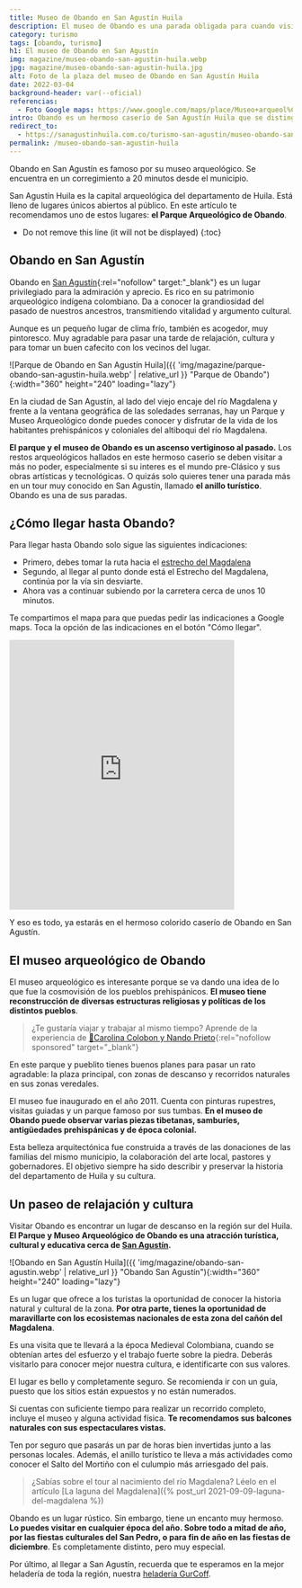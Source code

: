 ```yaml
---
title: Museo de Obando en San Agustín Huila
description: El museo de Obando es una parada obligada para cuando visitas San Agustín Huila. 🚙 Es parte del tour conocido como El Anillo Turístico. Conócelo 🗿.
category: turismo
tags: [obando, turismo]
h1: El museo de Obando en San Agustín
img: magazine/museo-obando-san-agustin-huila.webp
jpg: magazine/museo-obando-san-agustin-huila.jpg
alt: Foto de la plaza del museo de Obando en San Agustín Huila
date: 2022-03-04
background-header: var(--oficial)
referencias:
  - Foto Google maps: https://www.google.com/maps/place/Museo+arqueol%C3%B3gico+de+Obando/@1.939533,-76.2981777,3a,75y,90t/data=!3m8!1e2!3m6!1sAF1QipNhvExf4liH9OakBSbxtag_sIGEQlD1JUdgSVCL!2e10!3e12!6shttps:%2F%2Flh5.googleusercontent.com%2Fp%2FAF1QipNhvExf4liH9OakBSbxtag_sIGEQlD1JUdgSVCL%3Dw216-h100-k-no!7i4056!8i1872!4m15!1m7!3m6!1s0x8e256536e36cb58b:0x37850a0804fbcf29!2sObando,+San+Agust%C3%ADn,+Huila,+Colombia!3b1!8m2!3d1.9400639!4d-76.2983514!3m6!1s0x8e2565376da5dab1:0x3880cb8707e22466!8m2!3d1.939533!4d-76.2981777!14m1!1BCgIgAQ?hl=es-ES
intro: Obando es un hermoso caserío de San Agustín Huila que se distingue por su plaza-museo arqueológico.
redirect_to:
  - https://sanagustinhuila.com.co/turismo-san-agustin/museo-obando-san-agustin-huila
permalink: /museo-obando-san-agustin-huila
---
```

Obando en San Agustín es famoso por su museo arqueológico. Se encuentra en un corregimiento a 20 minutos desde el municipio.

<!-- excerpt -->

San Agustín Huila es la capital arqueológica del departamento de Huila. Está lleno de lugares únicos abiertos al público. En este artículo te recomendamos uno de estos lugares: **el Parque Arqueológico de Obando**.

* Do not remove this line (it will not be displayed)
{:toc}

## Obando en San Agustín

Obando en [San Agustín](https://es.wikipedia.org/wiki/San_Agust%C3%ADn_(Huila)){:rel="nofollow" target:"_blank"} es un lugar privilegiado para la admiración y aprecio. Es rico en su patrimonio arqueológico indígena colombiano. Da a conocer la grandiosidad del pasado de nuestros ancestros, transmitiendo vitalidad y argumento cultural.

Aunque es un pequeño lugar de clima frío, también es acogedor, muy pintoresco. Muy agradable para pasar una tarde de relajación, cultura y para tomar un buen cafecito con los vecinos del lugar.

![Parque de Obando en San Agustín Huila]({{ 'img/magazine/parque-obando-san-agustin-huila.webp' | relative_url }} "Parque de Obando"){:width="360" height="240" loading="lazy"}

En la ciudad de San Agustín, al lado del viejo encaje del río Magdalena y frente a la ventana geográfica de las soledades serranas, hay un Parque y Museo Arqueológico donde puedes conocer y disfrutar de la vida de los habitantes prehispánicos y coloniales del altiboqui del río Magdalena.

**El parque y el museo de Obando es un ascenso vertiginoso al pasado.** Los restos arqueológicos hallados en este hermoso caserío se deben visitar a más no poder, especialmente si su interes es el mundo pre-Clásico y sus obras artísticas y tecnológicas. O quizás solo quieres tener una parada más en un tour muy conocido en San Agustín, llamado **el anillo turístico**. Obando es una de sus paradas.

## ¿Cómo llegar hasta Obando?

Para llegar hasta Obando solo sigue las siguientes indicaciones:

* Primero, debes tomar la ruta hacia el [estrecho del Magdalena]({{site.baseulr}}/estrecho-rio-magdalena "Estrecho del río Magdalena")
* Segundo, al llegar al punto donde está el Estrecho del Magdalena, continúa por la vía sin desviarte.
* Ahora vas a continuar subiendo por la carretera cerca de unos 10 minutos.

Te compartimos el mapa para que puedas pedir las indicaciones a Google maps. Toca la opción de las indicaciones en el botón "Cómo llegar".

<iframe src="https://www.google.com/maps/embed?pb=!1m18!1m12!1m3!1d31900.773296100146!2d-76.30442889657694!3d1.9121407607769978!2m3!1f0!2f0!3f0!3m2!1i1024!2i768!4f13.1!3m3!1m2!1s0x8e2565376da5dab1%3A0x3880cb8707e22466!2sMuseo%20arqueol%C3%B3gico%20de%20Obando!5e0!3m2!1ses!2sco!4v1650558254863!5m2!1ses!2sco" width="400" height="480" style="border:0;" allowfullscreen="" loading="lazy" referrerpolicy="no-referrer-when-downgrade"></iframe>

Y eso es todo, ya estarás en el hermoso colorido caserío de Obando en San Agustín.

## El museo arqueológico de Obando

El museo arqueológico es interesante porque se va dando una idea de lo que fue la cosmovisión de los pueblos prehispánicos. **El museo tiene reconstrucción de diversas estructuras religiosas y políticas de los distintos pueblos**.

>¿Te gustaría viajar y trabajar al mismo tiempo? Aprende de la experiencia de [🎒Carolina Colobon y Nando Prieto](https://go.hotmart.com/Y72308599B?dp=1){:rel="nofollow sponsored" target="_blank"}

En este parque y pueblito tienes buenos planes para pasar un rato agradable: la plaza principal, con zonas de descanso y recorridos naturales en sus zonas veredales.

El museo fue inaugurado en el año 2011. Cuenta con pinturas rupestres, visitas guiadas y un parque famoso por sus tumbas. **En el museo de Obando puede observar varias piezas tibetanas, samburíes, antigüedades prehispánicas y de época colonial.**

Esta belleza arquitectónica fue construida a través de las donaciones de las familias del mismo municipio, la colaboración del arte local, pastores y gobernadores. El objetivo siempre ha sido describir y preservar la historia del departamento de Huila y su cultura.

## Un paseo de relajación y cultura

Visitar Obando es encontrar un lugar de descanso en la región sur del Huila. **El Parque y Museo Arqueológico de Obando es una atracción turística, cultural y educativa cerca de [San Agustín]({{site.baseurl}}/visita-san-agustin-huila).**

![Obando en San Agustín Huila]({{ 'img/magazine/obando-san-agustin.webp' | relative_url }} "Obando San Agustín"){:width="360" height="240" loading="lazy"}

Es un lugar que ofrece a los turistas la oportunidad de conocer la historia natural y cultural de la zona. **Por otra parte, tienes la oportunidad de maravillarte con los ecosistemas nacionales de esta zona del cañón del Magdalena**.

Es una visita que te llevará a la época Medieval Colombiana, cuando se obtenían artes del esfuerzo y el trabajo fuerte sobre la piedra. Deberás visitarlo para conocer mejor nuestra cultura, e identificarte con sus valores.

El lugar es bello y completamente seguro. Se recomienda ir con un guía, puesto que los sitios están expuestos y no están numerados.

Si cuentas con suficiente tiempo para realizar un recorrido completo, incluye el museo y alguna actividad física. **Te recomendamos sus balcones naturales con sus espectaculares vistas.**

Ten por seguro que pasarás un par de horas bien invertidas junto a las personas locales. Además, el anillo turístico te lleva a más actividades como conocer el Salto del Mortiño con el culumpio más arriesgado del país.

>¿Sabías sobre el tour al nacimiento del río Magdalena? Léelo en el artículo [La laguna del Magdalena]({% post_url 2021-09-09-laguna-del-magdalena %})

Obando es un lugar rústico. Sin embargo, tiene un encanto muy hermoso. **Lo puedes visitar en cualquier época del año. Sobre todo a mitad de año, por las fiestas culturales del San Pedro, o para fin de año en las fiestas de diciembre**. Es completamente distinto, pero muy especial.

Por último, al llegar a San Agustín, recuerda que te esperamos en la mejor heladería de toda la región, nuestra [heladería GurCoff]({{site.baseurl}}/contacto).

